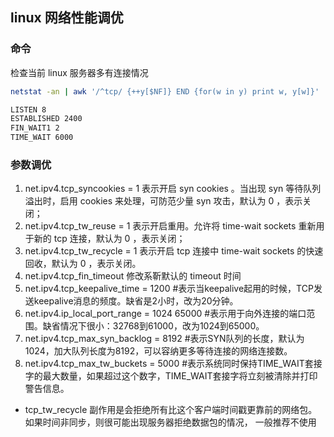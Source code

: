 ## linux 网络性能调优

### 命令

检查当前 linux 服务器多有连接情况
``` sh
netstat -an | awk '/^tcp/ {++y[$NF]} END {for(w in y) print w, y[w]}'

LISTEN 8
ESTABLISHED 2400
FIN_WAIT1 2
TIME_WAIT 6000
```

### 参数调优

1. net.ipv4.tcp_syncookies = 1 表示开启 syn cookies 。当出现 syn 等待队列溢出时，启用 cookies 来处理，可防范少量 syn 攻击，默认为 0 ，表示关闭； 
2. net.ipv4.tcp_tw_reuse = 1 表示开启重用。允许将 time-wait sockets 重新用于新的 tcp 连接，默认为 0 ，表示关闭；
3. net.ipv4.tcp_tw_recycle = 1 表示开启 tcp 连接中 time-wait sockets 的快速回收，默认为 0 ，表示关闭。
4. net.ipv4.tcp_fin_timeout 修改系靳默认的 timeout 时间
5. net.ipv4.tcp_keepalive_time = 1200 #表示当keepalive起用的时候，TCP发送keepalive消息的频度。缺省是2小时，改为20分钟。
6. net.ipv4.ip_local_port_range = 1024 65000 #表示用于向外连接的端口范围。缺省情况下很小：32768到61000，改为1024到65000。
7. net.ipv4.tcp_max_syn_backlog = 8192 #表示SYN队列的长度，默认为1024，加大队列长度为8192，可以容纳更多等待连接的网络连接数。
8. net.ipv4.tcp_max_tw_buckets = 5000 #表示系统同时保持TIME_WAIT套接字的最大数量，如果超过这个数字，TIME_WAIT套接字将立刻被清除并打印警告信息。


* tcp_tw_recycle 副作用是会拒绝所有比这个客户端时间戳更靠前的网络包。如果时间非同步，则很可能出现服务器拒绝数据包的情况， 一般推荐不使用